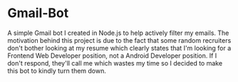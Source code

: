 # Gmail-Bot
A simple Gmail bot I created in Node.js to help actively filter my emails. The motivation behind this project is due to the fact that some random recruiters don't bother looking at my resume which clearly states that I'm looking for a Frontend Web Developer position, not a Android Developer position. If I don't respond, they'll call me which wastes my time so I decided to make this bot to kindly turn them down.
